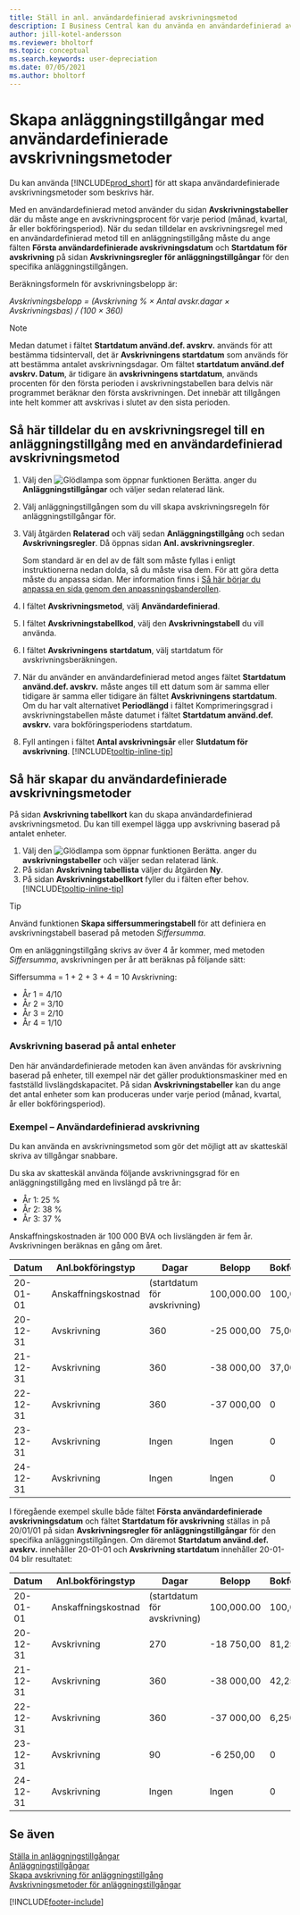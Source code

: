```yaml
---
title: Ställ in anl. användardefinierad avskrivningsmetod
description: I Business Central kan du använda en användardefinierad avskrivningsmetod för att definiera tillgångens avskrivningsmetod på sidan Anläggningstillgångskort.
author: jill-kotel-andersson
ms.reviewer: bholtorf
ms.topic: conceptual
ms.search.keywords: user-depreciation
ms.date: 07/05/2021
ms.author: bholtorf
---
```


# Skapa anläggningstillgångar med användardefinierade avskrivningsmetoder

Du kan använda [!INCLUDE[prod_short](includes/prod_short.md)] för att skapa användardefinierade avskrivningsmetoder som beskrivs här.

Med en användardefinierad metod använder du sidan **Avskrivningstabeller** där du måste ange en avskrivningsprocent för varje period (månad, kvartal, år eller bokföringsperiod). När du sedan tilldelar en avskrivningsregel med en användardefinierad metod till en anläggningstillgång måste du ange fälten **Första användardefinierade avskrivningsdatum** och **Startdatum för avskrivning** på sidan **Avskrivningsregler för anläggningstillgångar** för den specifika anläggningstillgången.  

Beräkningsformeln för avskrivningsbelopp är:  

*Avskrivningsbelopp = (Avskrivning % × Antal avskr.dagar × Avskrivningsbas) / (100 × 360)*


> [!NOTE]  
> Medan datumet i fältet **Startdatum använd.def. avskrv.** används för att bestämma tidsintervall, det är **Avskrivningens startdatum** som används för att bestämma antalet avskrivningsdagar. Om fältet **startdatum använd.def avskrv. Datum**, är tidigare än **avskrivningens startdatum**, används procenten för den första perioden i avskrivningstabellen bara delvis när programmet beräknar den första avskrivningen. Det innebär att tillgången inte helt kommer att avskrivas i slutet av den sista perioden.

## Så här tilldelar du en avskrivningsregel till en anläggningstillgång med en användardefinierad avskrivningsmetod

1. Välj den ![Glödlampa som öppnar funktionen Berätta.](media/ui-search/search_small.png "Berätta för mig vad du vill göra") anger du **Anläggningstillgångar** och väljer sedan relaterad länk.
2. Välj anläggningstillgången som du vill skapa avskrivningsregeln för anläggningstillgångar för.
3. Välj åtgärden **Relaterad** och välj sedan **Anläggningstillgång** och sedan **Avskrivningsregler**. Då öppnas sidan **Anl. avskrivningsregler**.

   Som standard är en del av de fält som måste fyllas i enligt instruktionerna nedan dolda, så du måste visa dem. För att göra detta måste du anpassa sidan. Mer information finns i [Så här börjar du anpassa en sida genom den anpassningsbanderollen](ui-personalization-user.md#to-start-personalizing-a-page-through-the-personalizing-banner).
4. I fältet **Avskrivningsmetod**, välj **Användardefinierad**.
5. I fältet **Avskrivningstabellkod**, välj den **Avskrivningstabell** du vill använda.
6. I fältet **Avskrivningens startdatum**, välj startdatum för avskrivningsberäkningen.
7. När du använder en användardefinierad metod anges fältet **Startdatum använd.def. avskrv.** måste anges till ett datum som är samma eller tidigare är samma eller tidigare än fältet **Avskrivningens startdatum**. Om du har valt alternativet **Periodlängd** i fältet Komprimeringsgrad i avskrivningstabellen måste datumet i fältet **Startdatum använd.def. avskrv.** vara bokföringsperiodens startdatum.
8. Fyll antingen i fältet **Antal avskrivningsår** eller **Slutdatum för avskrivning**. [!INCLUDE[tooltip-inline-tip](includes/tooltip-inline-tip_md.md)] 

## Så här skapar du användardefinierade avskrivningsmetoder

På sidan **Avskrivning tabellkort** kan du skapa användardefinierad avskrivningsmetod. Du kan till exempel lägga upp avskrivning baserad på antalet enheter.  

1. Välj den ![Glödlampa som öppnar funktionen Berätta.](media/ui-search/search_small.png "Berätta för mig vad du vill göra") anger du **avskrivningstabeller** och väljer sedan relaterad länk.  
2. På sidan **Avskrivning tabellista** väljer du åtgärden **Ny**.  
3. På sidan **Avskrivningstabellkort** fyller du i fälten efter behov. [!INCLUDE[tooltip-inline-tip](includes/tooltip-inline-tip_md.md)]  

> [!TIP]
> Använd funktionen **Skapa siffersummeringstabell** för att definiera en avskrivningstabell baserad på metoden *Siffersumma*.

Om en anläggningstillgång skrivs av över 4 år kommer, med metoden *Siffersumma*, avskrivningen per år att beräknas på följande sätt:

Siffersumma = 1 + 2 + 3 + 4 = 10 Avskrivning:

* År 1 = 4/10  
* År 2 = 3/10  
* År 3 = 2/10  
* År 4 = 1/10  

### Avskrivning baserad på antal enheter

Den här användardefinierade metoden kan även användas för avskrivning baserad på enheter, till exempel när det gäller produktionsmaskiner med en fastställd livslängdskapacitet. På sidan **Avskrivningstabeller** kan du ange det antal enheter som kan produceras under varje period (månad, kvartal, år eller bokföringsperiod).  

### Exempel – Användardefinierad avskrivning

Du kan använda en avskrivningsmetod som gör det möjligt att av skatteskäl skriva av tillgångar snabbare.  

Du ska av skatteskäl använda följande avskrivningsgrad för en anläggningstillgång med en livslängd på tre år:  

* År 1: 25 %  
* År 2: 38 %  
* År 3: 37 %  

Anskaffningskostnaden är 100 000 BVA och livslängden är fem år. Avskrivningen beräknas en gång om året.  

| Datum | Anl.bokföringstyp | Dagar | Belopp | Bokföringsvärde |
| --- | --- | --- | --- | --- |
| 20-01-01 |Anskaffningskostnad |(startdatum för avskrivning) |100,000.00 |100,000.00 |
| 20-12-31 |Avskrivning |360 |-25 000,00 |75,000.00 |
| 21-12-31 |Avskrivning |360 |-38 000,00 |37,000.00 |
| 22-12-31 |Avskrivning |360 |-37 000,00 |0 |
| 23-12-31 |Avskrivning |Ingen |Ingen |0 |
| 24-12-31 |Avskrivning |Ingen |Ingen |0 |

I föregående exempel skulle både fältet **Första användardefinierade avskrivningsdatum** och fältet **Startdatum för avskrivning** ställas in på 20/01/01 på sidan **Avskrivningsregler för anläggningstillgångar** för den specifika anläggningstillgången. Om däremot **Startdatum använd.def. avskrv.** innehåller 20-01-01 och **Avskrivning startdatum** innehåller 20-01-04 blir resultatet:  

| Datum | Anl.bokföringstyp | Dagar | Belopp | Bokföringsvärde |
| --- | --- | --- | --- | --- |
| 20-01-01 |Anskaffningskostnad |(startdatum för avskrivning) |100,000.00 |100,000.00 |
| 20-12-31 |Avskrivning |270 |-18 750,00 |81,250.00 |
| 21-12-31 |Avskrivning |360 |-38 000,00 |42,250.00 |
| 22-12-31 |Avskrivning |360 |-37 000,00 |6,250.00 |
| 23-12-31 |Avskrivning |90 |-6 250,00 |0 |
| 24-12-31 |Avskrivning |Ingen |Ingen |0 |


## Se även
[Ställa in anläggningstillgångar](fa-setup.md)  
[Anläggningstillgångar](fa-manage.md)  
[Skapa avskrivning för anläggningstillgång](fa-how-setup-depreciation.md)  
[Avskrivningsmetoder för anläggningstillgångar](fa-depreciation-methods.md)

[!INCLUDE[footer-include](includes/footer-banner.md)]
